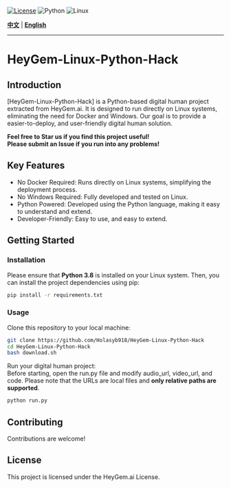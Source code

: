 
[![License](https://img.shields.io/badge/License-View%20License-blue.svg)](https://github.com/GuijiAI/HeyGem.ai/blob/main/LICENSE)
![Python](https://img.shields.io/badge/Python-3.8-blue.svg)
![Linux](https://img.shields.io/badge/OS-Linux-brightgreen.svg)

**[中文](./readme.md)** | **[English](#english-version)**

---

<a name="english-version"></a>

# HeyGem-Linux-Python-Hack

## Introduction

[HeyGem-Linux-Python-Hack] is a Python-based digital human project extracted from HeyGem.ai. It is designed to run directly on Linux systems, eliminating the need for Docker and Windows. Our goal is to provide a easier-to-deploy, and user-friendly digital human solution.

**Feel free to Star us if you find this project useful!**  
**Please submit an Issue if you run into any problems!**

## Key Features

* No Docker Required: Runs directly on Linux systems, simplifying the deployment process.
* No Windows Required: Fully developed and tested on Linux.
* Python Powered: Developed using the Python language, making it easy to understand and extend.
* Developer-Friendly: Easy to use, and easy to extend.

## Getting Started

### Installation

Please ensure that **Python 3.8** is installed on your Linux system. Then, you can install the project dependencies using pip:

```bash
pip install -r requirements.txt
```

### Usage
Clone this repository to your local machine:
```bash
git clone https://github.com/Holasyb918/HeyGem-Linux-Python-Hack
cd HeyGem-Linux-Python-Hack
bash download.sh
```
Run your digital human project:  
Before starting, open the run.py file and modify audio_url, video_url, and code. Please note that the URLs are local files and **only relative paths are supported**.
```bash
python run.py 
```

## Contributing  
Contributions are welcome! 

## License
This project is licensed under the HeyGem.ai License.
